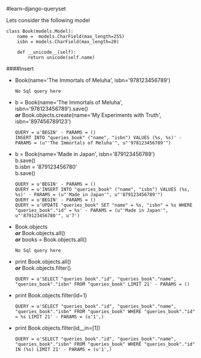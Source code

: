 #learn-django-queryset

Lets consider the following model
```
class Book(models.Model):
	name =  models.CharField(max_length=255)
	isbn = models.CharField(max_length=20)

	def __unicode__(self):
		return unicode(self.name)

```

<a name='insert-query'/>
####Insert

*   Book(name='The Immortals of Meluha', isbn='978123456789')

	```
	No Sql query here
	```

*   b = Book(name='The Immortals of Meluha', isbn='978123456789').save()<br/>__*or*__
	Book.objects.create(name='My Experiments with Truth', isbn='897456789123')
	
	```
    QUERY = u'BEGIN' - PARAMS = ()
    INSERT INTO "queries_book" ("name", "isbn") VALUES (%s, %s)' - PARAMS = (u"'The Immortals of Meluha'", u"'978123456789'")
    ```

*   b = Book(name='Made in Japan', isbn='879123456789')<br/>
	b.save()<br/>
	b.isbn = '879123456780'<br/>
	b.save()<br/>

	```
	QUERY = u'BEGIN' - PARAMS = ()
	QUERY = u'INSERT INTO "queries_book" ("name", "isbn") VALUES (%s, %s)' - PARAMS = (u"'Made in Japan'", u"'879123456789'")
	QUERY = u'BEGIN' - PARAMS = ()
	QUERY = u'UPDATE "queries_book" SET "name" = %s, "isbn" = %s WHERE "queries_book"."id" = %s' - PARAMS = (u"'Made in Japan'", u"'879123456780'", u'7')
	```

*   Book.objects <br/>__*or*__ Book.objects.all()<br/>__*or*__ books = Book.objects.all()

	```
	No Sql query here
	```

*   print Book.objects.all()<br/>__*or*__ Book.objects.filter()

	```
	QUERY = u'SELECT "queries_book"."id", "queries_book"."name", "queries_book"."isbn" FROM "queries_book" LIMIT 21' - PARAMS = ()
	```

*   print Book.objects.filter(id=1)

	```
	QUERY = u'SELECT "queries_book"."id", "queries_book"."name", "queries_book"."isbn" FROM "queries_book" WHERE "queries_book"."id" = %s LIMIT 21' - PARAMS = (u'1',)
	```


*   print Book.objects.filter(id__in=[1])

	```
	QUERY = u'SELECT "queries_book"."id", "queries_book"."name", "queries_book"."isbn" FROM "queries_book" WHERE "queries_book"."id" IN (%s) LIMIT 21' - PARAMS = (u'1',)
	```
